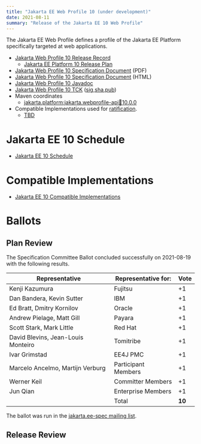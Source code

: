```yaml
---
title: "Jakarta EE Web Profile 10 (under development)"
date: 2021-08-11
summary: "Release of the Jakarta EE 10 Web Profile"
---
```

The Jakarta EE Web Profile defines a profile of the Jakarta EE Platform specifically targeted at web applications.

* [Jakarta Web Profile 10 Release Record](https://projects.eclipse.org/projects/ee4j.jakartaee-platform/releases/web-profile-10)
  * [Jakarta EE Platform 10 Release Plan](https://eclipse-ee4j.github.io/jakartaee-platform/jakartaee10/JakartaEE10ReleasePlan)
* [Jakarta Web Profile 10 Specification Document](./jakarta-webprofile-spec-10.pdf) (PDF)
* [Jakarta Web Profile 10 Specification Document](./jakarta-webprofile-spec-10.html) (HTML)
* [Jakarta Web Profile 10 Javadoc](./apidocs)
* [Jakarta Web Profile 10 TCK](https://download.eclipse.org/jakartaee/platform/10/jakarta-jakartaeetck-10.0.0.zip) ([sig](https://download.eclipse.org/jakartaee/platform/10/jakarta-jakartaeetck-10.0.0.zip.sig),[sha](https://download.eclipse.org/jakartaee/platform/10/jakarta-jakartaeetck-10.0.0.zip.sha256),[pub](https://raw.githubusercontent.com/jakartaee/specification-committee/master/jakartaee-spec-committee.pub))
* Maven coordinates
  * [jakarta.platform:jakarta.webprofile-api:jar:10.0.0](https://search.maven.org/artifact/jakarta.platform/jakarta.jakartaee-web-api/10.0.0/jar)
* Compatible Implementations used for [ratification](https://www.eclipse.org/projects/efsp/?version=1.2#efsp-ratification).
  * [TBD]()
  
# Jakarta EE 10 Schedule
* [Jakarta EE 10 Schedule](https://eclipse-ee4j.github.io/jakartaee-platform/jakartaee10/JakartaEE10#jakarta-ee-10-schedule)

# Compatible Implementations
* [Jakarta EE 10 Compatible Implementations](https://jakarta.ee/compatibility/#tab-10)

# Ballots

## Plan Review

The Specification Committee Ballot concluded successfully on 2021-08-19 with the following results.

| Representative                                 | Representative for: |  Vote  |
|------------------------------------------------|---------------------|--------|
| Kenji Kazumura                                 | Fujitsu             |   +1   |
| Dan Bandera, Kevin Sutter                      | IBM                 |   +1   |
| Ed Bratt, Dmitry Kornilov                      | Oracle              |   +1   |
| Andrew Pielage, Matt Gill                      | Payara              |   +1   |
| Scott Stark, Mark Little                       | Red Hat             |   +1   |
| David Blevins, Jean-Louis Monteiro             | Tomitribe           |   +1   |
| Ivar Grimstad                                  | EE4J PMC            |   +1   |
| Marcelo Ancelmo, Martijn Verburg               | Participant Members |   +1   |
| Werner Keil                                    | Committer Members   |   +1   |
| Jun Qian                                       | Enterprise Members  |   +1   |
|                                                | Total               | **10** |

The ballot was run in the [jakarta.ee-spec mailing list](https://www.eclipse.org/lists/jakarta.ee-spec/msg01927.html).

## Release Review
<!--
The Specification Committee Ballot concluded successfully on 2021-05-17 with the following results.

| Representative                                 | Representative for: | Vote |
|------------------------------------------------|---------------------|------|
| Kenji Kazumura	                               | Fujitsu	           | +1   |
| Dan Bandera, Kevin Sutter	                     | IBM	               | +1   |
| Ed Bratt, Dmitry Kornilov	                     | Oracle	             | +1   |
| Andrew Pielage, Matt Gill	                     | Payara	             | +1   |
| Scott Stark, Mark Little	                     | Red Hat	           | +1   |
| David Blevins, Jean-Louis Monteiro	           | Tomitribe	         | +1   |
| Ivar Grimstad	                                 | EE4J PMC	           | +1   |
| Marcelo Ancelmo, Martijn Verburg	             | Participant Members | +1   |
| Werner Keil	                                   | Committer Members   | +1   |
| Scott (Congquan) Wang, Jun Qian                | Enterprise Members  | +1   |
|                                                | Total               | 10   |

The ballot was run in the [jakarta.ee-spec mailing list](https://www.eclipse.org/lists/jakarta.ee-spec/msg01722.html)
-->
